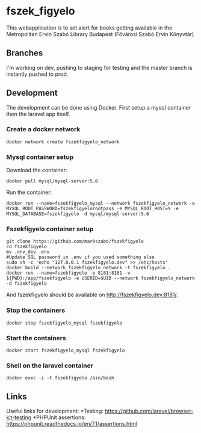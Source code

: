# fszek_figyelo
This webapplication is to set alert for books getting available in the Metropolitan Ervin Szabó Library Budapest (Fővárosi Szabó Ervin Könyvtár)

## Branches

I'm working on dev, pushing to staging for testing and the master branch is instantly pushed to prod.

## Development

The development can be done using Docker. First setup a mysql container then the laravel app itself.

### Create a docker network

```
docker network create fszekfigyelo_network
```

### Mysql container setup

Download the container:

```
docker pull mysql/mysql-server:5.6
```

Run the container:

```
docker run --name=fszekfigyelo_mysql --network fszekfigyelo_network -e MYSQL_ROOT_PASSWORD=fszekfigyelorootpass -e MYSQL_ROOT_HOST=% -e MYSQL_DATABASE=fszekfigyelo -d mysql/mysql-server:5.6
```

### Fszekfigyelo container setup

```
git clone https://github.com/markszabo/fszekfigyelo
cd fszekfigyelo
mv .env_dev .env
#Update SQL password in .env if you used something else
sudo sh -c 'echo "127.0.0.1 fszekfigyelo.dev" >> /etc/hosts'
docker build --network fszekfigyelo_network -t fszekfigyelo .
docker run --name=fszekfigyelo -p 8181:8181 -v ${PWD}:/app/fszekfigyelo -e USERID=$UID --network fszekfigyelo_network -d fszekfigyelo
```

And fszekfigyelo should be available on http://fszekfigyelo.dev:8181/.

### Stop the containers

```
docker stop fszekfigyelo_mysql fszekfigyelo
```

### Start the containers

```
docker start fszekfigyelo_mysql fszekfigyelo
```

### Shell on the laravel container

```
docker exec -i -t fszekfigyelo /bin/bash
```

## Links

Useful links for development:
*Testing: https://github.com/laravel/browser-kit-testing
*PHPUnit assertions: https://phpunit.readthedocs.io/en/7.1/assertions.html
